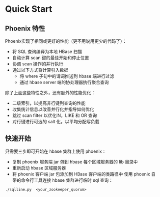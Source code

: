 # Quick Start

## Phoenix 特性
Phoenix实现了相同或更好的性能（更不用说用更少的代码了）：

- 将 SQL 查询编译为本地 HBase 扫描
- 自动计算 scan 键的最佳开始和停止位置
- 协调 scan 操作的并行执行
- 通过以下方式将计算引入数据
    - 将 where 子句中的谓词推送到 hbase 端进行过滤
    - 通过 hbase server 端的协处理器执行聚合查询

除了上面这些特性之外，还有额外的性能优化：
- 二级索引，以提高非行键列查询的性能
- 收集统计信息以改善并行化并指导如何优化
- 跳过 scan filter 以优化IN，LIKE 和 OR 查询
- 对行键进行可选的 salt 化，以平均分配写负载

## 快速开始
只需要三步即可开始在 hbase 集群上使用 phoenix：
 - 复制 phoenix 服务端 jar 包到 hbase 每个区域服务器的 lib 目录中
 - 重新启动 hbase 区域服务器
 - 将 phoenix 客户端 jar 包添加到 HBase 客户端的类路径中
使用 phoenix 自带的命令行工具连接 hbase 集群进行临时 sql 查询：
```
./sqlline.py  <your_zookeeper_quorum>
```
